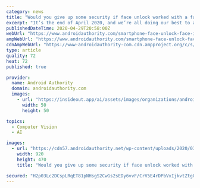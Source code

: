 ```yaml
---
category: news
title: "Would you give up some security if face unlock worked with a face mask on?"
excerpt: "It’s the end of April 2020, and we’re all doing our best to adjust to the new normal of social distancing and wearing face masks wherever we go. Companies around the world are pivoting their business models to create face masks for those who need them."
publishedDateTime: 2020-04-29T20:58:00Z
webUrl: "https://www.androidauthority.com/smartphone-face-unlock-face-id-masks-coronavirus-1113161/"
ampWebUrl: "https://www.androidauthority.com/smartphone-face-unlock-face-id-masks-coronavirus-1113161/amp/"
cdnAmpWebUrl: "https://www-androidauthority-com.cdn.ampproject.org/c/s/www.androidauthority.com/smartphone-face-unlock-face-id-masks-coronavirus-1113161/amp/"
type: article
quality: 72
heat: 72
published: true

provider:
  name: Android Authority
  domain: androidauthority.com
  images:
    - url: "https://insideout.app/ai/assets/images/organizations/androidauthority.com-50x50.jpg"
      width: 50
      height: 50

topics:
  - Computer Vision
  - AI

images:
  - url: "https://cdn57.androidauthority.net/wp-content/uploads/2020/03/Woman-wearing-facemask-1-920x470.jpg"
    width: 920
    height: 470
    title: "Would you give up some security if face unlock worked with a face mask on?"

secured: "H2p03Lc2DCspLRqET81pNHsgS2CwGs2sEDy6vvF/CrV5E4rDPbVxIjkvtZtgGxoh2u30Hg2KcAkRf8RwBVThHzZGQktGut6weZCFPGAvZ3Z9BSTGKcrVO83KJ0AoaQeOFvXYT1cN6knA7vSdAbQFoV16TZcfo8bK1ZR/AeR14J3fwoZOlBItofzR5YlEyFShioJgEE9lTG7qGW0wX2bWL4S/lmhQF4qudl3Vh/4uhmm/6Q8qJfVEGQtGe0UkgYCm+SfVSguMw9bhDpKakgFjaNseF/A5W9W1xKh6KJlhjKxoLYP1Mf+coqKHgCQywfzo;8tp1sJMggrpmgiiqw+YnHA=="
---
```


